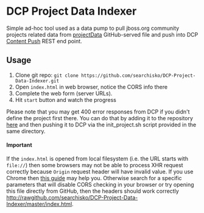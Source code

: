 # DCP Project Data Indexer

Simple ad-hoc tool used as a data pump to pull jboss.org community projects related data from [projectData](https://raw.githubusercontent.com/jbossorg/project-info/master/project-info.json) GitHub-served file and push into DCP [Content Push](http://docs.jbossorg.apiary.io/#contentpushapi) REST end point.

## Usage

1. Clone git repo: `git clone https://github.com/searchisko/DCP-Project-Data-Indexer.git`
2. Open `index.html` in web browser, notice the CORS info there
3. Complete the web form (server URLs).
4. Hit `start` button and watch the progress

Please note that you may get 400 error responses from DCP if you didn't define the project first there. You can do that by adding it to the repository [here](https://github.com/searchisko/configuration/tree/master/data/project) and then pushing it to DCP via the init_project.sh script provided in the same directory.

#### Important

If the `index.html` is opened from local filesystem (i.e. the URL starts with `file://`) then some browsers may not be able to process XHR request correctly because `Origin` request header will have invalid value. If you use Chrome then [this guide](https://alfilatov.com/posts/run-chrome-without-cors/) may help you. Otherwise search for a specific parameters that will disable CORS checking in your browser or try opening this file directly from GitHub, then the headers should work correctly <http://rawgithub.com/searchisko/DCP-Project-Data-Indexer/master/index.html>.
